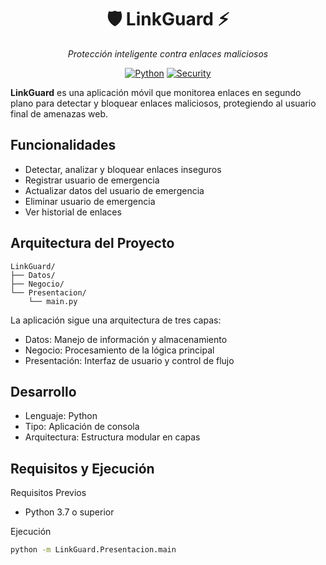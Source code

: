 <div align="center">

# 🛡️ LinkGuard ⚡

*Protección inteligente contra enlaces maliciosos*

[![Python](https://img.shields.io/badge/Python-3.7+-blue.svg)](https://python.org)
[![Security](https://img.shields.io/badge/Security-First-green.svg)]()

</div>

**LinkGuard** es una aplicación móvil que monitorea enlaces en segundo plano para detectar y bloquear enlaces maliciosos, protegiendo al usuario final de amenazas web.

## Funcionalidades
- Detectar, analizar y bloquear enlaces inseguros
- Registrar usuario de emergencia
- Actualizar datos del usuario de emergencia
- Eliminar usuario de emergencia
- Ver historial de enlaces

## Arquitectura del Proyecto
```
LinkGuard/
├── Datos/
├── Negocio/
└── Presentacion/
    └── main.py
```
La aplicación sigue una arquitectura de tres capas:

- Datos: Manejo de información y almacenamiento
- Negocio: Procesamiento de la lógica principal
- Presentación: Interfaz de usuario y control de flujo

## Desarrollo

- Lenguaje: Python
- Tipo: Aplicación de consola
- Arquitectura: Estructura modular en capas
  
## Requisitos y Ejecución
Requisitos Previos
- Python 3.7 o superior

Ejecución
```bash
python -m LinkGuard.Presentacion.main
```

